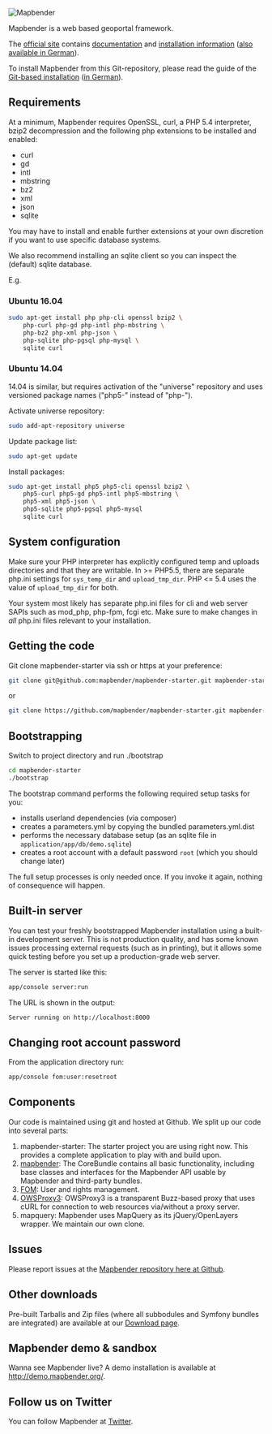 ![Mapbender](./application/app/Resources/public/image/Mapbender-logo.png)

Mapbender is a web based geoportal framework.

The [official site](http://mapbender.org/?q=en) contains [documentation](http://mapbender.org/?q=en/documentation) and [installation information](https://doc.mapbender.org/en/installation.html) ([also available in German](https://doc.mapbender.org/de/installation.html)).

To install Mapbender from this Git-repository, please read the guide of the [Git-based installation](http://doc.mapbender.org/en/book/installation/installation_git.html) ([in German](http://doc.mapbender.org/de/book/installation/installation_git.html)).

## Requirements

At a minimum, Mapbender requires OpenSSL, curl, a PHP 5.4 interpreter, bzip2 decompression and the following php extensions to be installed and enabled:
* curl
* gd
* intl
* mbstring
* bz2
* xml
* json
* sqlite

You may have to install and enable further extensions at your own discretion if you
want to use specific database systems.

We also recommend installing an sqlite client so you can inspect the (default) sqlite
database.

E.g.

### Ubuntu 16.04

```sh
sudo apt-get install php php-cli openssl bzip2 \
    php-curl php-gd php-intl php-mbstring \
    php-bz2 php-xml php-json \
    php-sqlite php-pgsql php-mysql \
    sqlite curl
```


### Ubuntu 14.04

14.04 is similar, but requires activation of the "universe" repository and uses versioned package names ("php5-" instead of "php-").

Activate universe repository:

```sh
sudo add-apt-repository universe
```

Update package list:

```sh
sudo apt-get update
```

Install packages:

```sh
sudo apt-get install php5 php5-cli openssl bzip2 \
    php5-curl php5-gd php5-intl php5-mbstring \
    php5-xml php5-json \
    php5-sqlite php5-pgsql php5-mysql
    sqlite curl
```

## System configuration
Make sure your PHP interpreter has explicitly configured temp and uploads directories and that they are writable. In >= PHP5.5,
there are separate php.ini settings for `sys_temp_dir` and `upload_tmp_dir`.
PHP <= 5.4 uses the value of `upload_tmp_dir` for both.

Your system most likely has separate php.ini files for cli and web server SAPIs such as mod_php, php-fpm, fcgi etc.
Make sure to make changes in _all_ php.ini files relevant to your installation.

## Getting the code

Git clone mapbender-starter via ssh or https at your preference:
```sh
git clone git@github.com:mapbender/mapbender-starter.git mapbender-starter
```

or

```sh
git clone https://github.com/mapbender/mapbender-starter.git mapbender-starter
```

## Bootstrapping
Switch to project directory and run ./bootstrap
```sh
cd mapbender-starter
./bootstrap
```

The bootstrap command performs the following required setup tasks for you:
* installs userland dependencies (via composer)
* creates a parameters.yml by copying the bundled parameters.yml.dist
* performs the necessary database setup (as an sqlite file in `application/app/db/demo.sqlite`)
* creates a root account with a default password `root` (which you should change later)

The full setup processes is only needed once. If you invoke it again, nothing of consequence will happen.

## Built-in server
You can test your freshly bootstrapped Mapbender installation using a built-in development server.
This is not production quality, and has some known issues processing external requests (such as
in printing), but it allows some quick testing before you set up a production-grade web server.

The server is started like this:
```sh
app/console server:run
```

The URL is shown in the output:
```sh
Server running on http://localhost:8000
```

## Changing root account password
From the application directory run:
```sh
app/console fom:user:resetroot
```

## Components

Our code is maintained using git and hosted at Github. We split up our code into several parts:

1. mapbender-starter: The starter project you are using right now. This provides a complete application to play with and build upon.
2. [mapbender](https://github.com/mapbender/mapbender/tree/release/3.0.6): The CoreBundle contains all basic functionality, including base classes and interfaces for the Mapbender API usable by Mapbender and third-party bundles.
3. [FOM](https://github.com/mapbender/fom/tree/release/3.0.6): User and rights management.
4. [OWSProxy3](https://github.com/mapbender/owsproxy3/tree/release/3.0.6): OWSProxy3 is a transparent Buzz-based proxy that uses cURL for connection to web resources via/without a proxy server.
5. mapquery: Mapbender uses MapQuery as its jQuery/OpenLayers wrapper. We maintain our own clone.


## Issues

Please report issues at the [Mapbender repository here at Github](https://github.com/mapbender/mapbender/issues).


## Other downloads

Pre-built Tarballs and Zip files (where all subbodules and Symfony bundles are integrated) are available at our [Download page](http://mapbender.org/download).


## Mapbender demo & sandbox

Wanna see Mapbender live? A demo installation is available at http://demo.mapbender.org/.


## Follow us on Twitter

You can follow Mapbender at [Twitter](https://twitter.com/mapbender).
